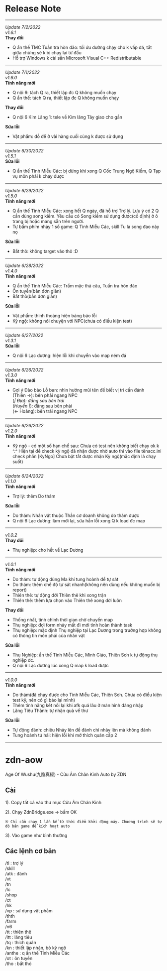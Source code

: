 # Release Note
---
*Update 7/2/2022*  
*v1.6.1*  
**Thay đổi**
- Q ẩn thế TMC Tuần tra hòn đảo: tối ứu đường chạy cho k vấp đá, tắt giữa chừng sẽ k bị chạy lại từ đầu  
- Hỗ trợ Windows k cài sẵn Microsoft Visual C++ Redistributable

---
*Update 7/1/2022*  
*v1.6.0*  
**Tính năng mới**
- Q nội 6: tách Q ra, thiết lập đc Q không muốn chạy
- Q ẩn thế: tách Q ra, thiết lập đc Q không muốn chạy

**Thay đổi**
- Q nội 6 Kim Lăng 1: tele về Kim lăng Tây giao cho gần  

**Sửa lỗi**
- Vật phẩm: đồ để ở vài hàng cuối cùng k được sử dụng

---
*Update 6/30/2022*  
*v1.5.1*  
**Sửa lỗi**
- Q ẩn thế Tinh Miễu Các: bị dừng khi xong Q Cốc Trung Ngộ Kiếm, Q Tạp vụ môn phái k chạy được

---
*Update 6/29/2022*  
*v1.5.0*  
**Tính năng mới**
- Q ẩn thế Tinh Miễu Các: xong hết Q ngày, đã hỗ trợ Trợ lý. Lưu ý có 2 Q cần dùng song kiếm. Yêu cầu có Song kiếm sử dụng được(cố định) ở ô trang bị hoặc mang sẵn trên người.
- Tự bấm phím nhảy 1 số game: Q Tinh Miễu Các, skill Tu la song đao này nọ

**Sửa lỗi**
- Bắt thỏ: không target vào thỏ :D

---
*Update 6/28/2022*  
*v1.4.0*  
**Tính năng mới**
- Q ẩn thế Tinh Miễu Các: Trầm mặc thả câu, Tuần tra hòn đảo
- Ôn tuyền(bản đơn giản)
- Bắt thỏ(bản đơn giản)

**Sửa lỗi**
- Vật phẩm: thỉnh thoảng hiện bảng báo lỗi
- Kỳ ngộ: không nói chuyện với NPC(chưa có điều kiện test)

---
*Update 6/27/2022*  
*v1.3.1*  
**Sửa lỗi**
- Q nội 6 Lạc dương: hiện lỗi khi chuyển vào map ném đá

---
*Update 6/26/2022*  
*v1.3.0*  
**Tính năng mới**
- Gợi ý Đào bảo Lỗ ban: nhìn hướng mũi tên để biết vị trí cần đánh  
  (Thiên →): bên phải ngang NPC  
  (_| Địa): đằng sau bên trái  
  (Huyền |_): đằng sau bên phải  
  (← Hoàng): bên trái ngang NPC

---
*Update 6/26/2022*  
*v1.2.0*  
**Tính năng mới**
- Kỳ ngộ - có một số hạn chế sau:
  Chưa có test nên không biết chạy ok k ^.^
  Hiện tại để check kỳ ngộ đã nhận được nhờ auto thì vào file tênacc.ini check phần [KyNgo]
  Chưa bật tắt được nhận Kỳ ngộ(mặc định là chạy suốt)

---
*Update 6/24/2022*  
*v1.1.0*  
**Tính năng mới**
- Trợ lý: thêm Do thám

**Sửa lỗi**
- Do thám: Nhân vật thuộc Thần cơ doanh không do thám được
- Q nội 6 Lạc dương: làm mới lại, sửa hẳn lỗi xong Q k load đc map

---
*v1.0.2*  
**Thay đổi**
- Thụ nghiệp: cho hết về Lạc Dương

---
*v1.0.1*  
**Tính năng mới**
- Do thám: tự động dùng Ma khí tung hoành để tự sát
- Do thám: thêm chế độ tự sát nhanh(không nên dùng nếu không muốn bị report)
- Thiên thê: tự động dời Thiên thê khi xong trận
- Thiên thê: thêm lựa chọn vào Thiên thê xong dời luôn

**Thay đổi**
- Thống nhất, tinh chỉnh thời gian chờ chuyển map
- Thụ nghiệp: đợi form nhảy mất đi mới tính hoàn thành task
- Thụ nghiệp: mặc định Thụ nghiệp tại Lạc Dương trong trường hợp không có thông tin môn phái của nhân vật

**Sửa lỗi**
- Thụ Nghiệp: ẩn thế Tinh Miễu Các, Minh Giáo, Thiên Sơn k tự động thụ nghiệp dc.
- Q nội 6 Lạc dương lúc xong Q map k load được

---
*v1.0.0*  
**Tính năng mới**
- Do thám(đã chạy được cho Tinh Miễu Các, Thiên Sơn. Chưa có điều kiện test kỹ, nên có gì báo lại mình)
- Thêm tính năng kết nối lại khi afk quá lâu ở màn hình đăng nhập
- Lăng Tiêu Thành: tự nhận quà về thư

**Sửa lỗi**
- Tự động đánh: chiêu Nhảy lên để đánh chỉ nhảy lên mà không đánh
- Tung hoành tứ hải: hiện lỗi khi mở thích quán cấp 2


---
# zdn-aow
Age Of Wushu(九陰真經) - Cửu Âm Chân Kinh Auto by ZDN

## Cài

1). Copy tất cả vào thư mục Cửu Âm Chân Kinh

2). Chạy ZdnBridge.exe -> bấm OK

    ※ Chỉ cần chạy 1 lần kể từ thời điểm khởi động máy. Chương trình sẽ tự dò bản game để kích hoạt auto

3). Vào game như bình thường

## Các lệnh cơ bản
 /tl : trợ lý  
 /skill  
 /atk : đánh  
 /vt  
 /tn  
 /lc  
 /shop  
 /ct  
 /hk  
 /vp : sử dụng vật phẩm  
 /thth  
 /farm  
 /n6  
 /tt : thiên thê  
 /ltt : lăng tiêu  
 /tq : thích quán  
 /kn : thiết lập nhận, bỏ kỳ ngộ  
 /anthe : q ẩn thế Tinh Miễu Các  
 /ot : ôn tuyền  
 /tho : bắt thỏ  